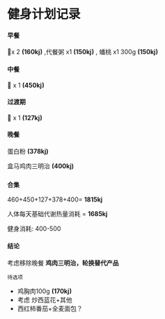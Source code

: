 # 健身计划记录

#### 早餐

🥚x 2 **(160kj)** ,代餐粥 x1 **(150kj)** , 蟠桃 x1 300g **(150kj)**

#### 中餐

🥗 x 1 **(450kj)**

#### 过渡期

🍌 x 1 **(127kj)**

#### 晚餐

蛋白粉 **(378kj)**

盒马鸡肉三明治 **(400kj)**

### `合集`

460+450+127+378+400= **1815kj**

人体每天基础代谢热量消耗 = **1685kj**

健身消耗: 400-500

#### 结论

考虑移除晚餐 **鸡肉三明治，轮换替代产品**

`待选项`

- 鸡胸肉100g **(170kj)**
- 考虑 炒西蓝花+其他
- 西红柿番茄+全麦面包？



